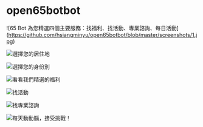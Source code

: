 # open65botbot

![65 Bot 為您精選四個主要服務：找福利、找活動、專業諮詢、每日活動]
(https://github.com/hsiangminyu/open65botbot/blob/master/screenshots/1.jpg)

![選擇您的居住地](https://github.com/hsiangminyu/open65botbot/blob/master/screenshots/3.jpg)

![選擇您的身份別](https://github.com/hsiangminyu/open65botbot/blob/master/screenshots/4.jpg)

![看看我們精選的福利](https://github.com/hsiangminyu/open65botbot/blob/master/screenshots/5.jpg)

![找活動](https://github.com/hsiangminyu/open65botbot/blob/master/screenshots/6.jpg)

![找專業諮詢](https://github.com/hsiangminyu/open65botbot/blob/master/screenshots/7.jpg)

![每天動動腦，接受挑戰！](https://github.com/hsiangminyu/open65botbot/blob/master/screenshots/8.jpg)
